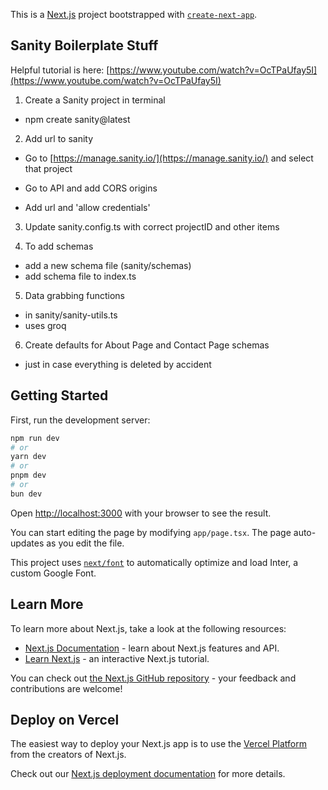 This is a [Next.js](https://nextjs.org/) project bootstrapped with [`create-next-app`](https://github.com/vercel/next.js/tree/canary/packages/create-next-app).

## Sanity Boilerplate Stuff

Helpful tutorial is here: [https://www.youtube.com/watch?v=OcTPaUfay5I](https://www.youtube.com/watch?v=OcTPaUfay5I)

1. Create a Sanity project in terminal

- npm create sanity@latest

2. Add url to sanity

- Go to [https://manage.sanity.io/](https://manage.sanity.io/) and select that project

- Go to API and add CORS origins

- Add url and 'allow credentials'

3. Update sanity.config.ts with correct projectID and other items

4. To add schemas

- add a new schema file (sanity/schemas)
- add schema file to index.ts

5. Data grabbing functions

- in sanity/sanity-utils.ts
- uses groq

6. Create defaults for About Page and Contact Page schemas

- just in case everything is deleted by accident

## Getting Started

First, run the development server:

```bash
npm run dev
# or
yarn dev
# or
pnpm dev
# or
bun dev
```

Open [http://localhost:3000](http://localhost:3000) with your browser to see the result.

You can start editing the page by modifying `app/page.tsx`. The page auto-updates as you edit the file.

This project uses [`next/font`](https://nextjs.org/docs/basic-features/font-optimization) to automatically optimize and load Inter, a custom Google Font.

## Learn More

To learn more about Next.js, take a look at the following resources:

- [Next.js Documentation](https://nextjs.org/docs) - learn about Next.js features and API.
- [Learn Next.js](https://nextjs.org/learn) - an interactive Next.js tutorial.

You can check out [the Next.js GitHub repository](https://github.com/vercel/next.js/) - your feedback and contributions are welcome!

## Deploy on Vercel

The easiest way to deploy your Next.js app is to use the [Vercel Platform](https://vercel.com/new?utm_medium=default-template&filter=next.js&utm_source=create-next-app&utm_campaign=create-next-app-readme) from the creators of Next.js.

Check out our [Next.js deployment documentation](https://nextjs.org/docs/deployment) for more details.

